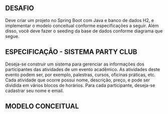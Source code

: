 
## DESAFIO 
Deve criar um projeto no Spring Boot com Java e banco de dados H2, e implementar o modelo conceitual conforme especificações a seguir. Além disso, você deve fazer o seeding da base de dados conforme diagrama que segue.

## ESPECIFICAÇÃO - SISTEMA PARTY CLUB

Deseja-se construir um sistema para gerenciar as informações dos participantes das atividades de um evento acadêmico. As atividades deste evento podem ser, por exemplo, palestras, cursos, oficinas práticas, etc. Cada atividade que ocorre possui nome, descrição, preço, e pode ser dividida em vários blocos de horários. Para cada participante, deseja-se cadastrar seu nome e email.

## MODELO CONCEITUAL 
